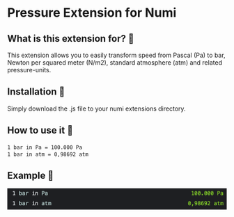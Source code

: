 # Pressure Extension for Numi

## What is this extension for? :mag_right:

This extension allows you to easily transform speed from Pascal (Pa) to bar, Newton per squared meter (N/m2), standard atmosphere (atm) and related pressure-units. 

## Installation :floppy_disk:

Simply download the .js file to your numi extensions directory.

## How to use it :wrench:
```
1 bar in Pa = 100.000 Pa 
1 bar in atm = 0,98692 atm
```

## Example :memo:
![extensionDemonstration](SS.png)
